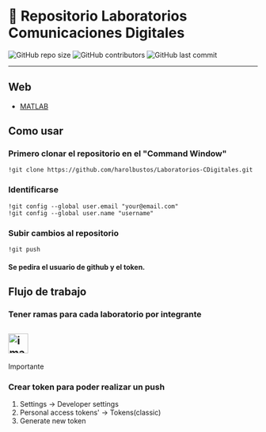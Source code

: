 # 📡 Repositorio Laboratorios Comunicaciones Digitales

![GitHub repo size](https://img.shields.io/github/repo-size/harolbustos/Laboratorios-CDigitales?style=for-the-badge)
![GitHub contributors](https://img.shields.io/github/contributors/harolbustos/Laboratorios-CDigitales?style=for-the-badge)
![GitHub last commit](https://img.shields.io/github/last-commit/harolbustos/Laboratorios-CDigitales?style=for-the-badge)

---

## Web

- [MATLAB](https://matlab.mathworks.com/)


## Como usar

### Primero clonar el repositorio en el "Command Window"
```
!git clone https://github.com/harolbustos/Laboratorios-CDigitales.git
```

### Identificarse
```
!git config --global user.email "your@email.com"
!git config --global user.name "username"
```

### Subir cambios al repositorio
```
!git push
```
#### Se pedira el usuario de github y el token.

## Flujo de trabajo
### Tener ramas para cada laboratorio por integrante

## <img width="40" height="40" alt="image" src="https://github.com/user-attachments/assets/2c6aecfe-1863-43ce-8dd0-6853c8c20a9f" />
 Importante
 ### Crear token para poder realizar un push
 1. Settings -> Developer settings
 2. Personal access tokens' -> Tokens(classic)
 3. Generate new token
